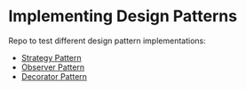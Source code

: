 # Implementing Design Patterns


Repo to test different design pattern implementations:

* [Strategy Pattern](https://github.com/xala3pa/implementingDesignPatterns/tree/master/java/strategyPattern)
* [Observer Pattern](https://github.com/xala3pa/implementingDesignPatterns/tree/master/java/observerPattern)
* [Decorator Pattern](https://github.com/xala3pa/implementingDesignPatterns/tree/master/java/decoratorPattern)
